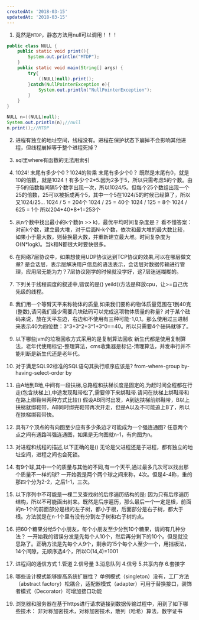 ```yaml
---
createdAt: '2018-03-15'
updatedAt: '2018-03-15'
---
```


<!--more-->

1. 竟然是`MTDP`，静态方法用null可以调用！！！
```java
public class NULL {
    public static void print(){
        System.out.println("MTDP");
    }
    public static void main(String[] args) {
        try{
            ((NULL)null).print();
        }catch(NullPointerException e){
            System.out.println("NullPointerException");
        }
    }
}
```
```java
NULL n=((NULL)null);
System.out.println(n);//null
n.print();//MTDP
```

2. 进程有独立的地址空间，线程没有。进程在保护状态下崩掉不会影响其他进程，但线程崩掉等于整个进程死掉？

3. sql里where有函数的无法用索引

4. 1024! 末尾有多少个0？1024的阶乘 末尾有多少个0？
既然是末尾有0，就是10的倍数，就是1024！有多少个2*5.因为2多于5，所以只需考虑5的个数。由于5的倍数每间隔5个数字出现一次，所以1024/5。但每个25个数组出现一个25的倍数，25可以被拆成两个5，其中一个5在1024/5的时候已经算了，所以又1024/25...
1024 / 5 = 204个
1024 / 25 = 40个
1024 / 125 = 8个
1024 / 625 = 1个
所以204+40+8+1=253个

5. 从n个数中找出最小的k个数(n >> k)，最优平均时间复杂度是？
看不懂答案：对前k个数，建立最大堆，对于后面N-k个数，依次和最大堆的最大数比较，如果小于最大数，则替换最大数，并重新建立最大堆。时间复杂度为O(N*logk)。当k和N都很大时要快很多。

6. 在网络7层协议中，如果想使用UDP协议达到TCP协议的效果,可以在哪层做文章?
是会话层，表示层解决用户信息的语法表示，会话层对数据传输进行管理，应用层无能为力？7层协议刚学的时候就没学好，这7层迷迷糊糊的。

7. 下列关于线程调度的叙述中,错误的是()
yeild()方法是释放cpu，让>=自己优先级的线程。

8. 我们用一个等臂天平来称物体的质量,如果我们要称的物体质量范围在1到40克(整数),请问我们最少需要几块砝码可以完成这项物体质量的称量?
对于某个砝码来说，放在天平左边，右边和不使用有三种可能-1,0,1。那么使用过三进制来表示40为四位数：3^3+3^2+3^1+3^0==40。所以只需要4个砝码就够了。

9. 以下哪些jvm的垃圾回收方式采用的是复制算法回收
新生代都是使用复制算法，老年代使用标记-整理算法，cms收集器是标记-清理算法，并发串行并不能判断是新生代还是老年代。

10. 对于满足SQL92标准的SQL语句其执行顺序应该是?
from-where-group by-having-select-order by

11. 由A地到B地,中间有一段扶梯,总路程和扶梯长度是固定的,为赶时间全程都在行走(包含扶梯上),中途发现鞋带松了,需要停下来绑鞋带.请问在扶梯上绑鞋带和在路上绑鞋带两种方式比较()
假设AB同时出发，A到达扶梯前绑鞋带，B以上扶梯就绑鞋带，AB同时绑完鞋带再次开走，但是A以及不可能追上B了，所以在扶梯绑鞋带快。

12. 具有7个顶点的有向图至少应有多少条边才可能成为一个强连通图?
任意两个点之间有通路叫强连通图，如果是无向图就n-1，有向图为n。

13. 对进程和线程的描述,以下正确的是()
无论是父进程还是子进程，都有独立的地址空间，进程之间也会死锁。

14. 有9个球,其中一个的质量与其他的不同,有一个天平,通过最多几次可以找出那个质量不一样的球?
一开始我是两个两个球之间来称，4次。但是4-4称，重的那四个分为2-2，之后1-1，三次。

15. 以下序列中不可能是一棵二叉查找树的后序遍历结构的是:
因为只有后序遍历结构，所以不可能画出树来。既然是后序遍历，那么最后一个一定是根，前面的n-1个的前面部分是根的左子树，都小于根，后面部分是右子树，都大于根。方法就是在n-1个里有没有分割左子树和右子树的点。

16. 把60个糖果分给5个小朋友，每个小朋友至少分到10个糖果，请问有几种分法？
一开始我的错误分发是先每个人10个，然后再分剩下的10个。但是就没思路了。正确方法是先每个人9个，剩余的15个每个人至少一个，用挡板法，14个间隙，无顺序选4个，所以C(14,4)=1001

17. 进程间的通信方式
1.管道
2.信号量
3.消息队列
4.信号
5.共享内存
6.套接字

18. 哪些设计模式能够提高系统扩展性？
单例模式（singleton）没有，工厂方法（abstract factory）松耦合，适配器模式（adapter）可用于替换接口，装饰者模式（Decorator）可增加接口功能

19. 浏览器和服务器在基于https进行请求链接到数据传输过程中，用到了如下哪些技术：
非对称加密技术，对称加密技术，散列（哈希）算法，数字证书